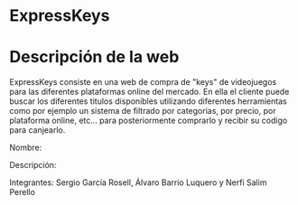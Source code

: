 # ExpressKeys

# Descripción de la web
ExpressKeys consiste en una web de compra de "keys" de videojuegos para las diferentes plataformas online del mercado. En ella el cliente puede buscar los diferentes titulos disponibles utilizando diferentes herramientas como por ejemplo un sistema de filtrado por categorias, por precio, por plataforma online, etc... para posteriormente comprarlo y recibir su codigo para canjearlo.


Nombre:

Descripción:

Integrantes: Sergio García Rosell, Álvaro Barrio Luquero y Nerfi Salim Perello
